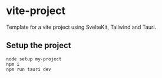 # vite-project

Template for a vite project using SvelteKit, Tailwind and Tauri.

## Setup the project

```
node setup my-project
npm i
npm run tauri dev
```